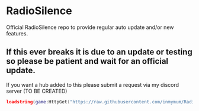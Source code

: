 # RadioSilence
Official RadioSilence repo to provide regular auto update and/or new features. 
 
If this ever breaks it is due to an update or testing so please be patient and wait for an official update.
-
If you want a hub added to this please submit a request via my discord server (TO BE CREATED)

```lua
loadstring(game:HttpGet("https://raw.githubusercontent.com/inmymum/RadioSilence/main/Releases/v1.lua"))()


